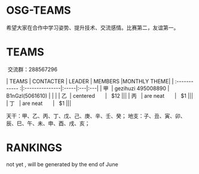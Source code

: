 # OSG-TEAMS
希望大家在合作中学习姿势、提升技术、交流感情。比赛第二，友谊第一。


# TEAMS

  交流群：288567296

| TEAMS | CONTACTER  | LEADER | MEMBERS |MONTHLY THEME|
| :------------ :|:---------------|:-----|:---|:---|
| 甲   | gezihuzi	495008890 | B1nGzl(5061610) |      |       |
| 乙   | centered        |   $12 |||
| 丙   | are neat        |    $1 |||
| 丁   | are neat        |    $1 |||


天干：甲、乙、丙、丁、戊、己、庚、辛、壬、癸；
地支：子、丑、寅、卯、辰、巳、午、未、申、酉、戌、亥；

# RANKINGS

not yet , will be generated by the end of June 
